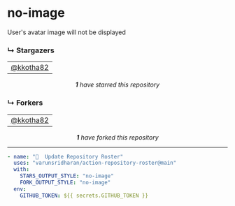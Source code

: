 # no-image
User's avatar image will not be displayed

### ↳ Stargazers

<!-- REPOSITORY_STARS:START -->
<table><tbody><tr><td align="center"><a href="https://github.com/kkotha82" rel="nofollow">@kkotha82</a> </td></tr></tbody></table><p align="center"><i><b>1</b> have starred this repository</i></p>
<!-- REPOSITORY_STARS:END -->

### ↳ Forkers

<!-- REPOSITORY_FORKS:START -->
<table><tbody><tr><td align="center"><a href="https://github.com/kkotha82" rel="nofollow">@kkotha82</a> </td></tr></tbody></table><p align="center"><i><b>1</b> have forked this repository</i></p>
<!-- REPOSITORY_FORKS:END -->

---

```yml
- name: "🐔  Update Repository Roster"
  uses: "varunsridharan/action-repository-roster@main"
  with:
    STARS_OUTPUT_STYLE: "no-image"
    FORK_OUTPUT_STYLE: "no-image"
  env:
    GITHUB_TOKEN: ${{ secrets.GITHUB_TOKEN }}
```